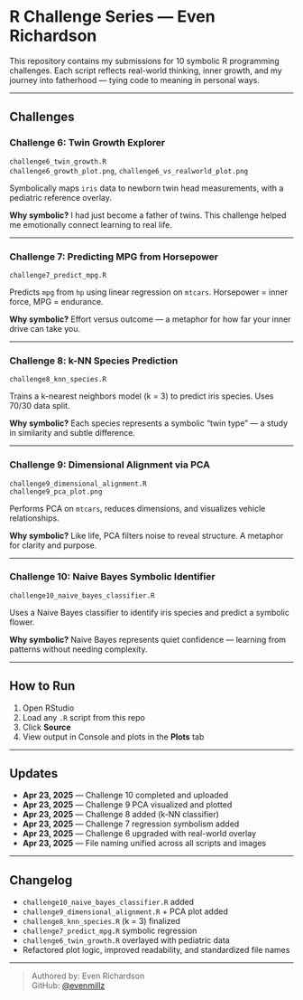 # R Challenge Series — Even Richardson

This repository contains my submissions for 10 symbolic R programming challenges. Each script reflects real-world thinking, inner growth, and my journey into fatherhood — tying code to meaning in personal ways.

---

## Challenges

### Challenge 6: Twin Growth Explorer  
   `challenge6_twin_growth.R`  
   `challenge6_growth_plot.png`, `challenge6_vs_realworld_plot.png`  

Symbolically maps `iris` data to newborn twin head measurements, with a pediatric reference overlay.

**Why symbolic?** I had just become a father of twins. This challenge helped me emotionally connect learning to real life.

---

### Challenge 7: Predicting MPG from Horsepower  
   `challenge7_predict_mpg.R`  

Predicts `mpg` from `hp` using linear regression on `mtcars`. Horsepower = inner force, MPG = endurance.

**Why symbolic?** Effort versus outcome — a metaphor for how far your inner drive can take you.

---

### Challenge 8: k-NN Species Prediction  
   `challenge8_knn_species.R`  

Trains a k-nearest neighbors model (k = 3) to predict iris species. Uses 70/30 data split.

**Why symbolic?** Each species represents a symbolic “twin type” — a study in similarity and subtle difference.

---

### Challenge 9: Dimensional Alignment via PCA  
   `challenge9_dimensional_alignment.R`  
   `challenge9_pca_plot.png`  

Performs PCA on `mtcars`, reduces dimensions, and visualizes vehicle relationships.

**Why symbolic?** Like life, PCA filters noise to reveal structure. A metaphor for clarity and purpose.

---

### Challenge 10: Naive Bayes Symbolic Identifier  
   `challenge10_naive_bayes_classifier.R`  

Uses a Naive Bayes classifier to identify iris species and predict a symbolic flower.

**Why symbolic?** Naive Bayes represents quiet confidence — learning from patterns without needing complexity.

---

## How to Run

1. Open RStudio  
2. Load any `.R` script from this repo  
3. Click **Source**  
4. View output in Console and plots in the **Plots** tab

---

## Updates

- **Apr 23, 2025** — Challenge 10 completed and uploaded
- **Apr 23, 2025** — Challenge 9 PCA visualized and plotted
- **Apr 23, 2025** — Challenge 8 added (k-NN classifier)
- **Apr 23, 2025** — Challenge 7 regression symbolism added
- **Apr 23, 2025** — Challenge 6 upgraded with real-world overlay
- **Apr 23, 2025** — File naming unified across all scripts and images

---

## Changelog

- `challenge10_naive_bayes_classifier.R` added
- `challenge9_dimensional_alignment.R` + PCA plot added
- `challenge8_knn_species.R` (k = 3) finalized
- `challenge7_predict_mpg.R` symbolic regression
- `challenge6_twin_growth.R` overlayed with pediatric data
- Refactored plot logic, improved readability, and standardized file names

---

> Authored by: Even Richardson  
> GitHub: [@evenmillz](https://github.com/evenmillz)
